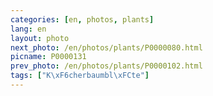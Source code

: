 ```yaml
---
categories: [en, photos, plants]
lang: en
layout: photo
next_photo: /en/photos/plants/P0000080.html
picname: P0000131
prev_photo: /en/photos/plants/P0000102.html
tags: ["K\xF6cherbaumbl\xFCte"]
---
```


